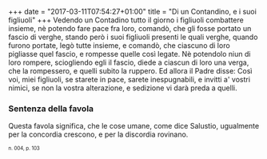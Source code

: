 +++
date = "2017-03-11T07:54:27+01:00"
title = "Di un Contandino, e i suoi figliuoli"
+++
Vedendo un Contadino tutto il giorno i figliuoli combattere insieme, nè potendo
fare pace fra loro, comandò, che gli fosse portato un fascio di verghe, stando
però i suoi figliuoli presenti le quali verghe, quando furono portate, legò
tutte insieme, e comandò, che ciascuno di loro pigliasse quel fascio, e rompesse
quelle così legate. Nè potendolo niun di loro rompere, sciogliendo egli il
fascio, diede a ciascun di loro una verga, che la rompessero, e quelli subito
la ruppero. Ed allora il Padre disse: Così voi, miei figliuoli, se starete in
pace, sarete inespugnabili, e invitti a' vostri nimici, se non la vostra
alterazione, e sedizione vi darà preda a quelli.

### Sentenza della favola
Questa favola significa, che le cose umane, come dice Salustio, ugualmente per
la concordia crescono, e per la discordia rovinano.

<sub><sub>n. 004, p. 103<sub><sub>

